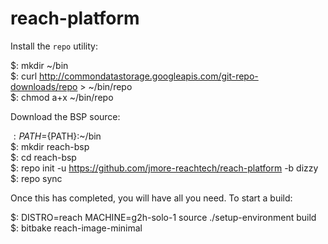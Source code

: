 reach-platform
==============

Install the `repo` utility:

$: mkdir ~/bin  
$: curl http://commondatastorage.googleapis.com/git-repo-downloads/repo > ~/bin/repo  
$: chmod a+x ~/bin/repo  

Download the BSP source:

$: PATH=${PATH}:~/bin  
$: mkdir reach-bsp  
$: cd reach-bsp  
$: repo init -u https://github.com/jmore-reachtech/reach-platform -b dizzy  
$: repo sync  

Once this has completed, you will have all you need. To start a build:

$: DISTRO=reach MACHINE=g2h-solo-1 source ./setup-environment build  
$: bitbake reach-image-minimal
